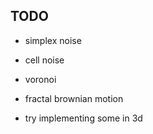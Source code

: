 ## TODO

- simplex noise
- cell noise
- voronoi
- fractal brownian motion

- try implementing some in 3d
